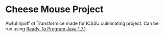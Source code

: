 Cheese Mouse Project
===

Awful ripoff of Transformice made for ICS3U culminating project. Can be run using [Ready To Program Java 1.7.1](http://compsci.ca/holtsoft/).